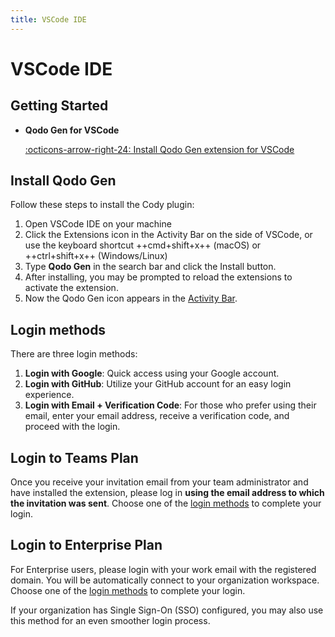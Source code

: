 ```yaml
---
title: VSCode IDE
---
```


# VSCode IDE 

## Getting Started

<div class="grid cards" markdown>

- __Qodo Gen for VSCode__ 

    [:octicons-arrow-right-24: Install Qodo Gen extension for VSCode](https://marketplace.visualstudio.com/items?itemName=Codium.codium)

</div>

## Install Qodo Gen 

Follow these steps to install the Cody plugin:


1. Open VSCode IDE on your machine
2. Click the Extensions icon in the Activity Bar on the side of VSCode, or use the keyboard shortcut ++cmd+shift+x++ (macOS) or ++ctrl+shift+x++ (Windows/Linux)
3. Type <b class="bold-green">**Qodo Gen**</b> in the search bar and click the Install button.
4. After installing, you may be prompted to reload the extensions to activate the extension.
5. Now the Qodo Gen icon appears in the [Activity Bar](https://code.visualstudio.com/api/ux-guidelines/activity-bar).

## Login methods

There are three login methods:

1. **Login with Google**: Quick access using your Google account.
2. **Login with GitHub**: Utilize your GitHub account for an easy login experience.
3. **Login with Email + Verification Code**: For those who prefer using their email, enter your email address, receive a verification code, and proceed with the login.

## Login to Teams Plan

Once you receive your invitation email from your team administrator and have installed the extension, please log in **using the email address to which the invitation was sent**. Choose one of the [login methods](#login-methods) to complete your login.


## Login to Enterprise Plan

For Enterprise users, please login with your work email with the registered domain. You will be automatically connect to your organization workspace. Choose one of the [login methods](#login-methods) to complete your login.

If your organization has Single Sign-On (SSO) configured, you may also use this method for an even smoother login process.